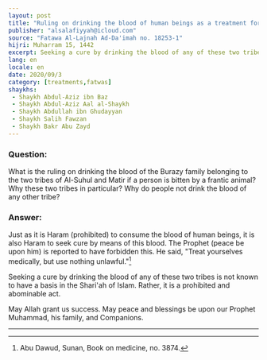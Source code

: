 ```yaml
---
layout: post
title: "Ruling on drinking the blood of human beings as a treatment for rabies"
publisher: "alsalafiyyah@icloud.com"
source: "Fatawa Al-Lajnah Ad-Da'imah no. 18253-1"
hijri: Muharram 15, 1442
excerpt: Seeking a cure by drinking the blood of any of these two tribes is not known to have a basis in the Shari'ah of Islam.
lang: en
locale: en
date: 2020/09/3
category: [treatments,fatwas]
shaykhs: 
 - Shaykh Abdul-Aziz ibn Baz
 - Shaykh Abdul-Aziz Aal al-Shaykh
 - Shaykh Abdullah ibn Ghudayyan
 - Shaykh Salih Fawzan
 - Shaykh Bakr Abu Zayd
---
```


### Question:
What is the ruling on drinking the blood of the Burazy family belonging to the two tribes of Al-Suhul and Matir if a person is bitten by a frantic animal? Why these two tribes in particular? Why do people not drink the blood of any other tribe? 

### Answer:
Just as it is Haram (prohibited) to consume the blood of human beings, it is also Haram to seek cure by means of this blood. The Prophet (peace be upon him) is reported to have forbidden this. He said, "Treat yourselves medically, but use nothing unlawful."[^1] 

Seeking a cure by drinking the blood of any of these two tribes is not known to have a basis in the Shari'ah of Islam. Rather, it is a prohibited and abominable act.

May Allah grant us success. May peace and blessings be upon our Prophet Muhammad, his family, and Companions. 

---

[^1]: Abu Dawud, Sunan, Book on medicine, no. 3874.
